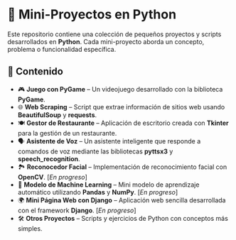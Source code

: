 # 🐍 Mini-Proyectos en Python  

Este repositorio contiene una colección de pequeños proyectos y scripts desarrollados en **Python**. Cada mini-proyecto aborda un concepto, problema o funcionalidad específica.

## 📂 Contenido  
- 🎮 **Juego con PyGame** – Un videojuego desarrollado con la biblioteca **PyGame**. 
- 🌐 **Web Scraping** – Script que extrae información de sitios web usando **BeautifulSoup** y **requests**.  
- 🍽️ **Gestor de Restaurante** – Aplicación de escritorio creada con **Tkinter** para la gestión de un restaurante.  
- 🗣️ **Asistente de Voz** – Un asistente inteligente que responde a comandos de voz mediante las bibliotecas **pyttsx3** y **speech_recognition**. 
- 🏞️ **Reconocedor Facial** – Implementación de reconocimiento facial con **OpenCV**.  [*En progreso*] 
- 🤖 **Modelo de Machine Learning** – Mini modelo de aprendizaje automático utilizando **Pandas** y **NumPy**.  [*En progreso*] 
- 🌍 **Mini Página Web con Django** – Aplicación web sencilla desarrollada con el framework **Django**.  [*En progreso*] 
- 🛠️ **Otros Proyectos** – Scripts y ejercicios de Python con conceptos más simples.  



